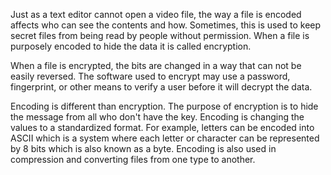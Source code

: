 Just as a text editor cannot open a video file, the way a file is encoded affects who can see the contents and how.  Sometimes, this is used to keep secret files from being read by people without permission.  When a file is purposely encoded to hide the data it is called encryption.   

When a file is encrypted, the bits are changed in a way that can not be easily reversed.  The software used to encrypt may use a password, fingerprint, or other means to verify a user before it will decrypt the data.

Encoding is different than encryption.  The purpose of encryption is to hide the message from all who don't have the key.  Encoding is changing the values to a standardized format.  For example, letters can be encoded into ASCII which is a system where each letter or character can be represented by 8 bits which is also known as a byte.  Encoding is also used in compression and converting files from one type to another.
